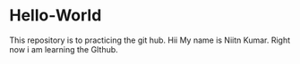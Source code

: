 # Hello-World
This repository is to practicing the git hub.
Hii My name is Niitn Kumar.
Right now i am learning the GIthub.
